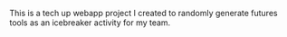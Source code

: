This is a tech up webapp project I created to randomly generate futures tools as an icebreaker activity for my team.
